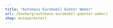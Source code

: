 ```yaml
---
title: "Autohaus Euromobil Günter Weber"
url: /boxberg/autohaus-euromobil-guenter-weber/
shop: Autowerkstatt
---
```

